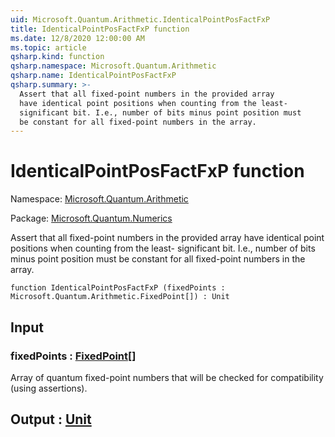 ```yaml
---
uid: Microsoft.Quantum.Arithmetic.IdenticalPointPosFactFxP
title: IdenticalPointPosFactFxP function
ms.date: 12/8/2020 12:00:00 AM
ms.topic: article
qsharp.kind: function
qsharp.namespace: Microsoft.Quantum.Arithmetic
qsharp.name: IdenticalPointPosFactFxP
qsharp.summary: >-
  Assert that all fixed-point numbers in the provided array
  have identical point positions when counting from the least-
  significant bit. I.e., number of bits minus point position must
  be constant for all fixed-point numbers in the array.
---
```


# IdenticalPointPosFactFxP function

Namespace: [Microsoft.Quantum.Arithmetic](xref:Microsoft.Quantum.Arithmetic)

Package: [Microsoft.Quantum.Numerics](https://nuget.org/packages/Microsoft.Quantum.Numerics)


Assert that all fixed-point numbers in the provided arrayhave identical point positions when counting from the least-significant bit. I.e., number of bits minus point position mustbe constant for all fixed-point numbers in the array.

```qsharp
function IdenticalPointPosFactFxP (fixedPoints : Microsoft.Quantum.Arithmetic.FixedPoint[]) : Unit
```


## Input

### fixedPoints : [FixedPoint](xref:Microsoft.Quantum.Arithmetic.FixedPoint)[]

Array of quantum fixed-point numbers that will be checked forcompatibility (using assertions).



## Output : [Unit](xref:microsoft.quantum.lang-ref.unit)

